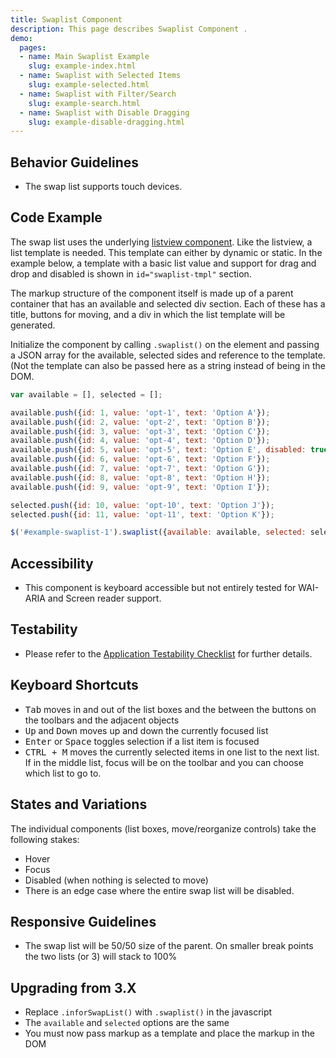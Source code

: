 ```yaml
---
title: Swaplist Component
description: This page describes Swaplist Component .
demo:
  pages:
  - name: Main Swaplist Example
    slug: example-index.html
  - name: Swaplist with Selected Items
    slug: example-selected.html
  - name: Swaplist with Filter/Search
    slug: example-search.html
  - name: Swaplist with Disable Dragging
    slug: example-disable-dragging.html
---
```


## Behavior Guidelines

- The swap list supports touch devices.

## Code Example

The swap list uses the underlying [listview component](./basic-list). Like the listview, a list template is needed. This template can either by dynamic or static. In the example below, a template with a basic list value and support for drag and drop and disabled is shown in `id="swaplist-tmpl"` section.

The markup structure of the component itself is made up of a parent container that has an available and selected div section. Each of these has a title, buttons for moving, and a div in which the list template will be generated.

Initialize the component by calling `.swaplist()` on the element and passing a JSON array for the available, selected sides and reference to the template. (Not the template can also be passed here as a string instead of being in the DOM.

```javascript
var available = [], selected = [];

available.push({id: 1, value: 'opt-1', text: 'Option A'});
available.push({id: 2, value: 'opt-2', text: 'Option B'});
available.push({id: 3, value: 'opt-3', text: 'Option C'});
available.push({id: 4, value: 'opt-4', text: 'Option D'});
available.push({id: 5, value: 'opt-5', text: 'Option E', disabled: true});
available.push({id: 6, value: 'opt-6', text: 'Option F'});
available.push({id: 7, value: 'opt-7', text: 'Option G'});
available.push({id: 8, value: 'opt-8', text: 'Option H'});
available.push({id: 9, value: 'opt-9', text: 'Option I'});

selected.push({id: 10, value: 'opt-10', text: 'Option J'});
selected.push({id: 11, value: 'opt-11', text: 'Option K'});

$('#example-swaplist-1').swaplist({available: available, selected: selected, template: $('#swaplist-tmpl').html()});
```

## Accessibility

- This component is keyboard accessible but not entirely tested for WAI-ARIA and Screen reader support.

## Testability

- Please refer to the [Application Testability Checklist](https://design.infor.com/resources/application-testability-checklist) for further details.

## Keyboard Shortcuts

- <kbd>Tab</kbd> moves in and out of the list boxes and the between the buttons on the toolbars and the adjacent objects
- <kbd>Up</kbd> and <kbd>Down</kbd> moves up and down the currently focused list
- <kbd>Enter</kbd> or <kbd>Space</kbd> toggles selection if a list item is focused
- <kbd>CTRL + M</kbd> moves the currently selected items in one list to the next list. If in the middle list, focus will be on the toolbar and you can choose which list to go to.

## States and Variations

The individual components (list boxes, move/reorganize controls) take the following stakes:

- Hover
- Focus
- Disabled (when nothing is selected to move)
- There is an edge case where the entire swap list will be disabled.

## Responsive Guidelines

- The swap list will be 50/50 size of the parent. On smaller break points the two lists (or 3) will stack to 100%

## Upgrading from 3.X

- Replace `.inforSwapList()` with `.swaplist()` in the javascript
- The `available` and `selected` options are the same
- You must now pass markup as a template and place the markup in the DOM
